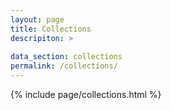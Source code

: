 ```yaml
---
layout: page
title: Collections
descripiton: >
 
data_section: collections
permalink: /collections/
---
```

{% include page/collections.html %}

